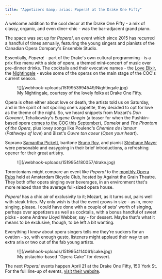 ```yaml
---
title: "Appetizers &amp; arias: Popera! at the Drake One Fifty"
---
```


A welcome addition to the cool decor at the Drake One Fifty - a mix of classy, organic, and even diner-chic - was the bar-adjacent grand piano. 

The space was set up for *Popera!*, an event which since 2015 has recurred a handful of times annually, featuring the young singers and pianists of the Canadian Opera Company's Ensemble Studio.

Essentially, *Popera!* - part of the Drake's own cultural programming - is a prix fixe menu with a side of opera, a themed mini-concert of music over pre-dinner drinks. The cocktails and their evocative names - the [Love Elixir](/he-saidshe-said-a-sweet-elixir-at-the-coc/), the [Nightingale](https://www.coc.ca/productions/13109) - evoke some of the operas on the main stage of the COC's current season.

<figure data-type="image">
![](/webhook-uploads/1519953994549/Nightingale.jpg)
<figcaption>My Nightingale, courtesy of the lovely folks at Drake One Fifty.</figcaption>
</figure>

Opera is often either about love or death, the artists told us on Saturday, and in the spirit of not spoiling one's appetite, they decided to opt for love as the theme of the night. So, we heard snippets from Mozart's *Don Giovanni*, Tchaikovsky's *Eugene Onegin* (a teaser for when the Pushkin-based opera [comes to the COC this September](https://www.coc.ca/productions/16460)), *Camelot* and *The Phantom of the Opera*, plus lovey songs like Poulenc's *Chemins de l'amour* (*Pathways of love*) and Bizet's *Ouvre ton coeur* (*Open your heart*).

Soprano [Samantha Pickett](/scene/people/samantha-pickett/]), baritone [Bruno Roy](/scene/people/bruno-roy/), and pianist [Stéphane Mayer](/scene/people/stephane-mayer/) were personable and easygoing in their brief introductions, a refreshing opener for their great artistry.

<figure data-type="image">
![](/webhook-uploads/1519954180057/drake.jpg)
</figure>

Torontonians might compare an event like *Popera!* to the [monthly Opera Pubs](/atgs-opera-pubs-it-can-all-get-a-bit-wild/) held at Amsterdam Bicycle Club, hosted by Against the Grain Theatre. They both offer opera singing over beverages, in an environment that's more relaxed than the average full-sized opera house.

*Popera!* has a chic air of exclusivity to it; Mozart, as it turns out, pairs well with steak frites. My only wish is that the event grows in size - as in, more singing, please. I could have done with a couple of sets' worth of singing, perhaps over appetizers as well as cocktails, with a bonus handful of sweet picks - some Andrew Lloyd Webber, say - for dessert. Maybe that's what it means to be exclusive, though, to be left a bit wanting.

Everything I know about opera singers tells me they're suckers for an ovation - so, with enough gusto, listeners might applaud their way to an extra aria or two out of the fab young artists.

<figure data-type="image">
![](/webhook-uploads/1519954114061/cake.jpg)
<figcaption>My pistachio-based "Opera Cake" for dessert.</figcaption>
</figure>

The next *Popera!* events happen April 21 at the Drake One Fifty, 150 York St. For the full line-up of events, [visit their website](http://www.drakeonefifty.ca/whatson/listings/).
